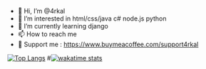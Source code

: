 - 👋 Hi, I’m @4rkal
- 👀 I’m interested in html/css/java c# node.js python
- 🌱 I’m currently learning django
- 📫 How to reach me 
- 💖 Support me : https://www.buymeacoffee.com/support4rkal

<!---
4rkal/4rkal is a ✨ special ✨ repository because its `README.md` (this file) appears on your GitHub profile.
You can click the Preview link to take a look at your changes.
--->
[![Top Langs](https://github-readme-stats.vercel.app/api/top-langs/?username=4rkal)](https://github.com/anuraghazra/github-readme-stats&show_icons=true)
#[![ wakatime stats](https://github-readme-stats.vercel.app/api/wakatime?username=4rkal)](https://github.com/anuraghazra/github-readme-stats)
